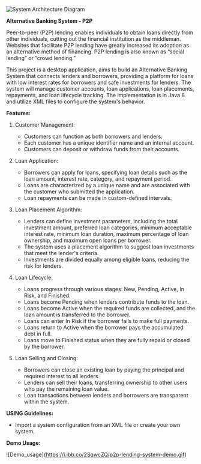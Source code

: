 ![System Architecture Diagram](https://pub.mdpi-res.com/sustainability/sustainability-15-04028/article_deploy/html/images/sustainability-15-04028-g001.png?1677075418)

**Alternative Banking System - P2P** 

Peer-to-peer (P2P) lending enables individuals to obtain loans directly from other individuals, cutting out the financial institution as the middleman.
Websites that facilitate P2P lending have greatly increased its adoption as an alternative method of financing. P2P lending is also known as “social lending” or “crowd lending.”

This project is a desktop application, aims to build an Alternative Banking System that connects lenders and borrowers, providing a platform for loans with low interest rates for borrowers and safe investments for lenders. The system will manage customer accounts, loan applications, loan placements, repayments, and loan lifecycle tracking. The implementation is in Java 8 and utilize XML files to configure the system's behavior.

**Features:**

1. Customer Management:
   - Customers can function as both borrowers and lenders.
   - Each customer has a unique identifier name and an internal account.
   - Customers can deposit or withdraw funds from their accounts.

2. Loan Application:
   - Borrowers can apply for loans, specifying loan details such as the loan amount, interest rate, category, and repayment period.
   - Loans are characterized by a unique name and are associated with the customer who submitted the application.
   - Loan repayments can be made in custom-defined intervals.

3. Loan Placement Algorithm:
   - Lenders can define investment parameters, including the total investment amount, preferred loan categories, minimum acceptable interest rate, minimum loan duration, maximum percentage of loan ownership, and maximum open loans per borrower.
   - The system uses a placement algorithm to suggest loan investments that meet the lender's criteria.
   - Investments are divided equally among eligible loans, reducing the risk for lenders.

4. Loan Lifecycle:
   - Loans progress through various stages: New, Pending, Active, In Risk, and Finished.
   - Loans become Pending when lenders contribute funds to the loan.
   - Loans become Active when the required funds are collected, and the loan amount is transferred to the borrower.
   - Loans can enter In Risk if the borrower fails to make full payments.
   - Loans return to Active when the borrower pays the accumulated debt in full.
   - Loans move to Finished status when they are fully repaid or closed by the borrower.

5. Loan Selling and Closing:
   - Borrowers can close an existing loan by paying the principal and required interest to all lenders.
   - Lenders can sell their loans, transferring ownership to other users who pay the remaining loan value.
   - Loan transactions between lenders and borrowers are transparent within the system.

**USING Guidelines:**

- Import a system configuration from an XML file or create your own system.

**Demo Usage:**

![Demo_usage]{https://i.ibb.co/2SqwcZQ/p2p-lending-system-demo.gif)



